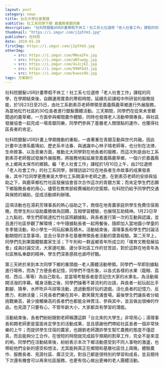 ```yaml
---
layout: post
category: news
title: 台北大學社會實踐
subtitle: 社工系同學下鄉 嘉義縣青銀同樂
description: "社科院銀髮USR計畫寒假不休工！社工系七位選修「老人社會工作」課程的同學，在學期結束後，自願運用寶貴的寒假時間，延續先前課程中所研習的服務技能，於1月23日至25日，由社工系劉素芬老師帶領至嘉義縣鹿草鄉進行外展服務，為當地松竹社區約30位長者進行銀髮團體活動。三天期間，同學們在從來未曾聽聞過的鹿草鄉，一方面參與鄉間農作體驗，同時也發揮老人活動帶領專長，與社區發展協會一起完成一場青銀同樂，同學們參與了基層老人關懷點的運作，也獲得社區長者的肯定。..."
thumbnail: "https://i.imgur.com/jIp5Ym3.jpg"
publisher: 社科院
date: 2019-01-28
firstImg: https://i.imgur.com/jIp5Ym3.jpg
otherImg:
    - src: https://i.imgur.com/MNva2Fe.jpg
    - src: https://i.imgur.com/wNfuwqy.jpg
    - src: https://i.imgur.com/4sJcjKI.jpg
    - src: https://i.imgur.com/990Fbd3.jpg
    - src: https://i.imgur.com/bvwsx9U.jpg
tags: 方案執行
---
```


社科院銀髮USR計畫寒假不休工！社工系七位選修「老人社會工作」課程的同學，在學期結束後，自願運用寶貴的寒假時間，延續先前課程中所研習的服務技能，於1月23日至25日，由社工系劉素芬老師帶領至嘉義縣鹿草鄉進行外展服務，為當地松竹社區約30位長者進行銀髮團體活動。三天期間，同學們在從來未曾聽聞過的鹿草鄉，一方面參與鄉間農作體驗，同時也發揮老人活動帶領專長，與社區發展協會一起完成一場青銀同樂，同學們參與了基層老人關懷點的運作，也獲得社區長者的肯定。

社科院銀髮USR計畫上學期推動的重點，一直著重在青銀互動與世代共融，因此計畫中法律系戴瑀如、歷史系辛法春、與通識中心林子晴老師等，也分別在法律、生命敘事、以及音樂方面，推動北大同學對在地長者的服務，而這次則是由社工系劉素芬老師嘗試發展外展服務，將服務地點延展至嘉義縣鹿草鄉，一個介於嘉義縣水上鄉與太保市的鄉鎮。繼「老人社會工作」課程於1月10日上午，由21位選修「老人社會工作」的社工系同學，辦理訪談21位在地長者生命故事的成果發表後，其中7位同學更應東吳大學社工系闕漢中老師之邀，在劉素芬老師的安排與協助之下，與鹿草鄉松竹社區發展協會首次合作這次的青銀方案；而肯定學生們志願下鄉服務長者的用心，儘管在教育部經費補助的空窗期，社科院仍給予同學們交通與保險的補助，促成活動順利辦理。

這項活動也在湯莉芳理事長的熱心協助之下，商借在地青農家庭供學生免費住宿兩晚，而學生則以協助農務做為回饋，互相學習體驗，也展現互助精神。1月23日早上九點初，學生們即抵達松竹社區照顧據點，與長者進行第一次的互動與認識，並且進行社區參觀了解環境；中午隨據點長者一起用餐後，隨即加入當地國小學童的冬季營活動，和小學生一同玩起樂高積木。活動結束後，湯理事長和學生們討論活動期間的注意事項，並且分享許多在基層帶領長者活動的寶貴經驗。第二天早上，同學們先到果園體驗農家生活；下午則和一群返鄉青年所成立的「樸育文教發展協會」成員討論交流，大家邊吃飯、邊分享社區工作的甘苦談，對於這群在地青年為社區無私奉獻的精神，學生們深表感佩也直呼好酷。

第三天終於來到本次同學下鄉的重頭戲--老人團體活動帶領。同學們一早即到據點進行場佈，而為了方便長者記憶，同學們不惜形象，以各式各樣的水果（龍眼、荔枝、西瓜…等等）為自己取名，並當場考驗長者是否記住大家的水果名，為活動揭開活潑的序幕。暖身活動之後，同學們操著不甚流利的台語，與長者一起玩起比手劃腳、猜拳、水杯吹乒乓球等活動，透過動態好玩的遊戲，活化長者的記憶力、反應力、和肺活量；只見長者們樂在其中，歡笑聲充滿會場。最後學生們讓長者分組挑戰樂高，甚少接觸樂高的長者們也都能全神貫注、參與其中，並且做出很棒的作品，也見證了只要有心，不管年齡大小，大家都具有學習的潛能。

活動結束後，長者們紛紛跟劉老師稱讚這群「台北來的大學生」非常用心；湯理事長和闕老師更是當面肯定學生的活動成果，並且感謝他們帶給社區長者一個非常快樂的上午；而提供學生住宿的農家，也跟劉老師讚許學生幫忙農務的態度不僅認真，而且能夠分工合作，在很短的時間就完成超乎預期的割草工作，完全不是來混的喲。同學們在活動結束後，紛紛表示本次下鄉活動感受到不同人事物的激盪，也帶給他們全新的感受和想法，尤其能夠真正在鄉間和基層社區住上兩晚，體驗農作、服務長者、見證社區、廣泛交流，對自己都是很特別的學習和成長，並且期待下次還有機會可以再來社區服務，也更有信心做出更棒的老人團體活動。
